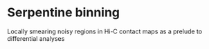# Serpentine binning

Locally smearing noisy regions in Hi-C contact maps as a prelude to differential analyses